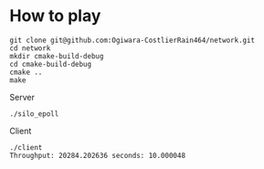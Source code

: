 # How to play

```shell
git clone git@github.com:Ogiwara-CostlierRain464/network.git
cd network
mkdir cmake-build-debug
cd cmake-build-debug
cmake ..
make
```

Server
```shell
./silo_epoll
```

Client
```shell
./client
Throughput: 20284.202636 seconds: 10.000048
```
